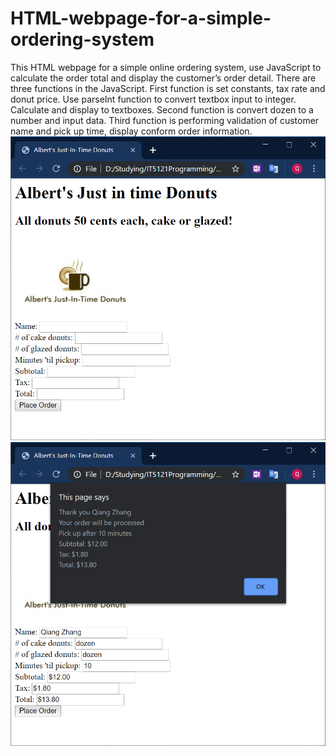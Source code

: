 # HTML-webpage-for-a-simple-ordering-system
This HTML webpage for a simple online ordering system, use JavaScript to calculate the order total and display the customer’s order detail.
There are three functions in the JavaScript.
First function is set constants, tax rate and donut price. Use parseInt function to convert textbox input to integer. Calculate and display to textboxes.
Second function is convert dozen to a number and input data.
Third function is performing validation of customer name and pick up time, display conform order information.
![svg](https://github.com/qiangnz/HTML-webpage-for-a-simple-ordering-system/blob/master/screenshot01.png)
![svg](https://github.com/qiangnz/HTML-webpage-for-a-simple-ordering-system/blob/master/screenshot02.png)
